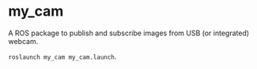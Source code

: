 # my_cam
A ROS package to publish and subscribe images from USB (or integrated) webcam.

`roslaunch my_cam my_cam.launch`.
